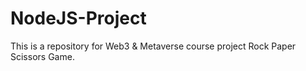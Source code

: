 # NodeJS-Project
This is a repository for Web3 &amp; Metaverse course project Rock Paper Scissors Game.
